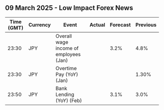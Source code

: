 ## 09 March 2025 - Low Impact Forex News

| Time (GMT) | Currency | Event | Actual | Forecast | Previous |
|------|----------|-------|--------|----------|----------|
| 23:30 | JPY | Overall wage income of employees (Jan) |  | 3.2% | 4.8% |
| 23:30 | JPY | Overtime Pay (YoY) (Jan) |  |  | 1.30% |
| 23:50 | JPY | Bank Lending (YoY) (Feb) |  | 3.1% | 3.0% |
